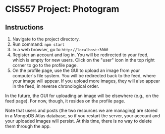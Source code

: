 # CIS557 Project: Photogram

## Instructions

1. Navigate to the project directory.
2. Run command: `npm start`
3. In a web browser, go to `http://localhost:3000`
4. Register an account and log in. You will be redirected to your feed, which is empty for new users. Click on the "user" icon in the top right corner to go to the profile page.
5. On the profile page, use the GUI to upload an image from your computer's file system. You will be redirected back to the feed, where your image will appear. If you upload more images, they will also appear in the feed, in reverse chronological order.

In the future, the GUI for uploading an image will be elsewhere (e.g., on the feed page). For now, though, it resides on the profile page.

Note that users and posts (the two resources we are managing) are stored in a MongoDB Atlas database, so if you restart the server, your account and your uploaded images will persist. At this time, there is no way to delete them through the app.
